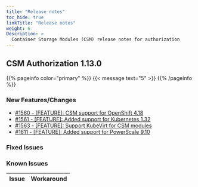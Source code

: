 ```yaml
---
title: "Release notes"
toc_hide: true
linkTitle: "Release notes"
weight: 6
Description: >
  Container Storage Modules (CSM) release notes for authorization
---
```


## CSM Authorization 1.13.0

{{% pageinfo color="primary" %}}
{{< message text="5" >}}
{{% /pageinfo %}}

### New Features/Changes

- [#1560 - [FEATURE]: CSM support for OpenShift 4.18](https://github.com/dell/csm/issues/1560)
- [#1561 - [FEATURE]: Added support for Kubernetes 1.32 ](https://github.com/dell/csm/issues/1561)
- [#1563 - [FEATURE]: Support KubeVirt for CSM modules](https://github.com/dell/csm/issues/1563)
- [#1611 - [FEATURE]: Added support for PowerScale 9.10](https://github.com/dell/csm/issues/1611)

### Fixed Issues

### Known Issues
| Issue | Workaround |
|-------|------------|
